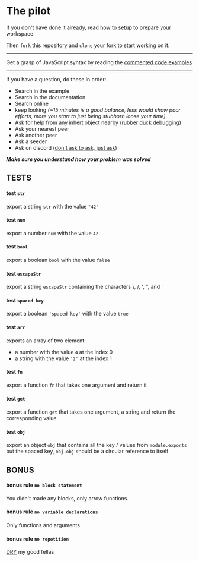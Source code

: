 # The pilot
If you don't have done it already, read
[how to setup](https://thot.space/git/javascript/setup)
to prepare your workspace.

Then `fork` this repository and `clone` your fork to start working on it.

------

Get a grasp of JavaScript syntax by reading the 
[commented code examples](https://thot.space/git/javascript/example)

------

If you have a question, do these in order:
 - Search in the example
 - Search in the documentation
 - Search online
 - keep looking *(~15 minutes is a good balance, less would show poor efforts, more you start to just being stubborn loose your time)*
 - Ask for help from any inhert object nearby
  ([rubber duck debugging](https://en.wikipedia.org/wiki/Rubber_duck_debugging))
 - Ask your nearest peer
 - Ask another peer
 - Ask a seeder
 - Ask on discord
  ([don't ask to ask, just ask](http://sol.gfxile.net/dontask.html))

***Make sure you understand how your problem was solved***



## TESTS
#### test `str`
export a string `str` with the value `"42"`

#### test `num`
export a number `num` with the value `42`

#### test `bool`
export a boolean `bool` with the value `false`

#### test `escapeStr`
export a string `escapeStr` containing the characters \\, /, ', ", and `

#### test `spaced key`
export a boolean `'spaced key'` with the value `true`

#### test `arr`
exports an array of two element:
 - a number with the value `4` at the index 0
 - a string with the value `'2'` at the index 1

#### test `fn`
export a function `fn` that takes one argument and return it

#### test `get`
export a function `get` that takes one argument, a string
and return the corresponding value

#### test `obj`
export an object `obj` that contains all the key / values from `module.exports`
but the spaced key, `obj.obj` should be a circular reference to itself



## BONUS


#### bonus rule `no block statement`
You didn't made any blocks, only arrow functions.

#### bonus rule `no variable declarations`
Only functions and arguments

#### bonus rule `no repetition`
[DRY](https://en.wikipedia.org/wiki/Don%27t_repeat_yourself) my good fellas
